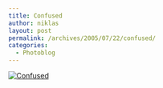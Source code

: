 ```yaml
---
title: Confused
author: niklas
layout: post
permalink: /archives/2005/07/22/confused/
categories:
  - Photoblog
---
```

<a href="http://blog.saers.com/photos/Photoblog/Confused.jpg" class="broken_link"><img src="/photoblog/Confused.sized.jpg" title="Confused" alt="Confused" /></a>